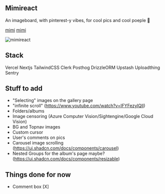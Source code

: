 ## Mimireact

An imageboard, with pinterest-y vibes, for cool pics and cool poeple 🤠

[mimi](https://imgur.com/8hi5q5u)
[mimi](https://imgur.com/ppHK95D)

![mimireact](https://i.imgur.com/8hi5q5u.gif "bro just work") 

## Stack

Vercel Nextjs TailwindCSS Clerk Posthog DrizzleORM Upstash Uploadthing Sentry


## Stuff to add

- "Selecting" images on the gallery page
- "infinite scroll" (https://www.youtube.com/watch?v=IFYFezylQlI)
- Folders/albums
- Image censoring (Azure Computer Vision/Sightengine/Google Cloud Vision)
- BG and Topnav images
- Custom cursor
- User's comments on pics
- Carousel image scrolling (https://ui.shadcn.com/docs/components/carousel)
- Nested Groups for the album's page maybe? (https://ui.shadcn.com/docs/components/resizable)


## Things done for now

- Comment box [X]
